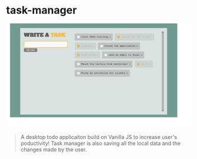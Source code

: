 # task-manager
![Application screenshot](/media/screenshot-1.png)

> A desktop todo applicaiton build on Vanilla JS to increase user's poductivity!
> Task manager is also saving all the local data and the changes made by the user.
